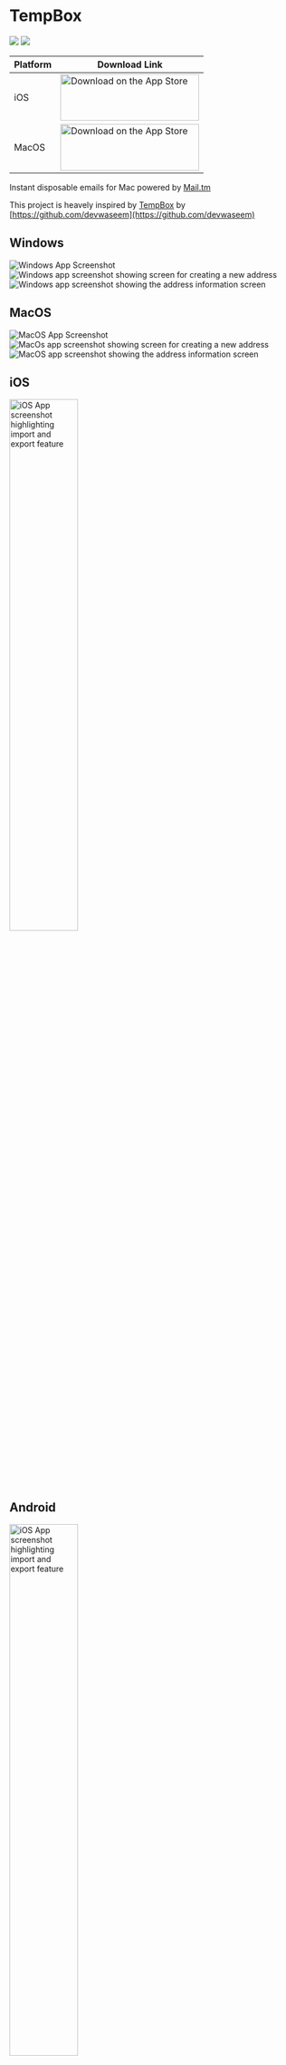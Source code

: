 # TempBox

<a href="https://raw.githubusercontent.com/rishi-singh26/TempBox-Flutter/main/LICENSE"><img src="https://img.shields.io/github/license/rishi-singh26/TempBox-Flutter"></a>
<a href="https://github.com/rishi-singh26/TempBox-Flutter/releases/"><img src="https://img.shields.io/github/v/release/rishi-singh26/TempBox-Flutter?display_name=tag"></a>

| Platform | Download Link |
|----------|---------------|
| iOS | <a href="https://apps.apple.com/us/app/tempbox/id6575345984?itscg=30200&itsct=apps_box_badge&mttnsubad=6575345984" style="display: inline-block;"><img src="https://toolbox.marketingtools.apple.com/api/v2/badges/download-on-the-app-store/black/en-us?releaseDate=1722038400" alt="Download on the App Store" style="width: 245px; height: 82px; vertical-align: middle; object-fit: contain;" /></a> |
| MacOS | <a href="https://apps.apple.com/us/app/tempbox-anonymous-emails/id6633421717?mt=12&itscg=30200&itsct=apps_box_badge&mttnsubad=6633421717" style="display: inline-block;"><img src="https://toolbox.marketingtools.apple.com/api/v2/badges/download-on-the-app-store/black/en-us?releaseDate=1723593600" alt="Download on the App Store" style="width: 245px; height: 82px; vertical-align: middle; object-fit: contain;" /></a> |
    


Instant disposable emails for Mac powered by [Mail.tm](https://mail.tm)

This project is heavely inspired by [TempBox](https://github.com/devwaseem/TempBox/tree/main) by [https://github.com/devwaseem](https://github.com/devwaseem)

## Windows

<img src="screenshots/windows/light/WindowsApp.png" alt="Windows App Screenshot"/>
<img src="screenshots/windows/dark/WindowsNewAddress.png" alt="Windows app screenshot showing screen for creating a new address"/>
<img src="screenshots/windows/light/WindowsAddressInfo.png" alt="Windows app screenshot showing the address information screen"/>

## MacOS

<img src="screenshots/macos/light/MacOsApp.png" alt="MacOS App Screenshot"/>
<img src="screenshots/macos/dark/MacOsNewAddress.png" alt="MacOs app screenshot showing screen for creating a new address"/>
<img src="screenshots/macos/light/MacOsAddressInfo.png" alt="MacOS app screenshot showing the address information screen"/>

## iOS

<!-- <img src="screenshots/ios/light/iOSApp.png" alt="MacOS App Screenshot" width="49%" alt="iOS App Screenshot" /> -->
<img src="screenshots/ios/light/iOSImportExport.png" alt="iOS App screenshot highlighting import and export feature" width="49%" />
<!-- <img src="screenshots/ios/light/iOSAddAddress.png" alt="iOS app screenshot showing screen for creating a new address" width="49%" /> -->
<!-- <img src="screenshots/ios/light/iOSAddressInfo.png" alt="iOS app screenshot showing address information screen" width="49%" /> -->


## Android

<!-- <img src="screenshots/android/light/AndroidApp.png" alt="MacOS App Screenshot" width="49%" alt="iOS App Screenshot" /> -->
<img src="screenshots/android/light/AndroidImportExport.png" alt="iOS App screenshot highlighting import and export feature" width="49%" />
<!-- <img src="screenshots/android/light/AndroidAddAddress.png" alt="iOS app screenshot showing screen for creating a new address" width="49%" /> -->
<!-- <img src="screenshots/android/light/AndroidAddressInfo.png" alt="iOS app screenshot showing address information screen" width="49%" /> -->



## Features
- [x] Multi-Platform Support
- [x] Export and Import email addresses
- [x] Create multiple accounts
- [x] Download attachemnts

## Dependencies
| Dependancy | Use |
|------------|-----|
|[mailtm_client](https://pub.dev/packages/mailtm_client) | for mail.tm API |
|[flutter_bloc](https://pub.dev/packages/flutter_bloc) | for state management |
|[hydrated_bloc](https://pub.dev/packages/hydrated_bloc) | for data persistance |
|[path_provider](https://pub.dev/packages/path_provider) | |
|[flutter_slidable](https://pub.dev/packages/flutter_slidable) | |
|[macos_ui](https://pub.dev/packages/macos_ui) | for creating macos UI |
|[fluent_ui](https://pub.dev/packages/fluent_ui) | for creating windows UI |
|[window_manager](https://pub.dev/packages/window_manager) | for managing window size, title bar, window buttons etc. |
|[url_launcher](https://pub.dev/packages/url_launcher) | for handling URLs |
|[flutter_widget_from_html_core](https://pub.dev/packages/flutter_widget_from_html_core) | for rendering HTML |
|[system_theme](https://pub.dev/packages/system_theme) | to get system accent color |
|[file_picker](https://pub.dev/packages/file_picker) | for import feature |
|[pull_down_button](https://pub.dev/packages/pull_down_button) | for iOS style dropdown button |
|[cupertino_modal_sheet](https://pub.dev/packages/cupertino_modal_sheet) | for iOS style modal sheet |

## Contribute 🤝

If you want to contribute to this project, you're always welcome!
You can contribute by filing issues, bugs and PRs.

### Contributing guidelines:
- Open issue regarding proposed change.
- Repo owner will contact you there.
- If your proposed change is approved, Fork this repo and do changes.
- Open PR against latest `develop` branch. Add nice description in PR.
- You're done!

## 📱 Contact
Connect with us on [Linkedin](https://www.linkedin.com/in/rishi-singh-b2226415b/)

## License

TempBox-Flutter is released under the MIT license. See [LICENSE](https://raw.githubusercontent.com/devwaseem/TempBox/main/LICENSE) for details.
